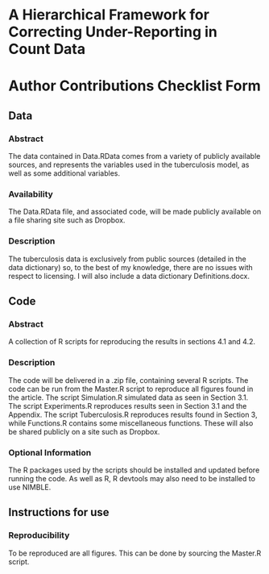 # A Hierarchical Framework for Correcting Under-Reporting in Count Data

# Author Contributions Checklist Form


## Data 

### Abstract 

The data contained in Data.RData comes from a variety of publicly available sources, and represents the variables used in the tuberculosis model, as well as some additional variables.

### Availability 

The Data.RData file, and associated code, will be made publicly available on a file sharing site such as Dropbox.

### Description 

The tuberculosis data is exclusively from public sources (detailed in the data dictionary) so, to the best of my knowledge, there are no issues with respect to licensing.
I will also include a data dictionary Definitions.docx.

## Code

### Abstract

A collection of R scripts for reproducing the results in sections 4.1 and 4.2.

### Description

The code will be delivered in a .zip file, containing several R scripts. The code can be run from the Master.R script to reproduce all figures found in the article. The script Simulation.R simulated data as seen in Section 3.1. The script Experiments.R reproduces results seen in Section 3.1 and the Appendix. The script Tuberculosis.R reproduces results found in Section 3, while Functions.R contains some miscellaneous functions. These will also be shared publicly on a site such as Dropbox.

### Optional Information

The R packages used by the scripts should be installed and updated before running the code. As well as R, R devtools may also need to be installed to use NIMBLE.

## Instructions for use

### Reproducibility

To be reproduced are all figures. This can be done by sourcing the Master.R script.
